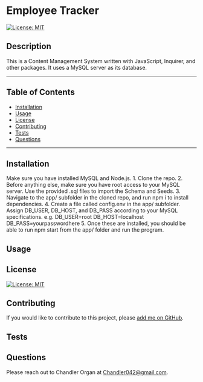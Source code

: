 # Employee Tracker
[![License: MIT](https://img.shields.io/badge/License-MIT-yellow.svg)](https://opensource.org/licenses/MIT)

## Description
This is a Content Management System written with JavaScript, Inquirer, and other packages. It uses a MySQL server as its database.
***

## Table of Contents
* [Installation](#installation)
* [Usage](#usage)
* [License](#license)
* [Contributing](#contributing)
* [Tests](#tests)
* [Questions](#questions)

***

## Installation
Make sure you have installed MySQL and Node.js. 1. Clone the repo. 2. Before anything else, make sure you have root access to your MySQL server. Use the provided .sql files to import the Schema and Seeds. 3. Navigate to the app/ subfolder in the cloned repo, and run npm i to install dependencies. 4. Create a file called config.env in the app/ subfolder. Assign DB_USER, DB_HOST, and DB_PASS according to your MySQL specifications. e.g. DB_USER=root DB_HOST=localhost DB_PASS=yourpasswordhere 5. Once these are installed, you should be able to run npm start from the app/ folder and run the program.

## Usage


## License
[![License: MIT](https://img.shields.io/badge/License-MIT-yellow.svg)](https://opensource.org/licenses/MIT)

## Contributing
If you would like to contribute to this project, please [add me on GitHub](https://github.com/Chandler042).


## Tests

## Questions
Please reach out to Chandler Organ at Chandler042@gmail.com.
    
    
